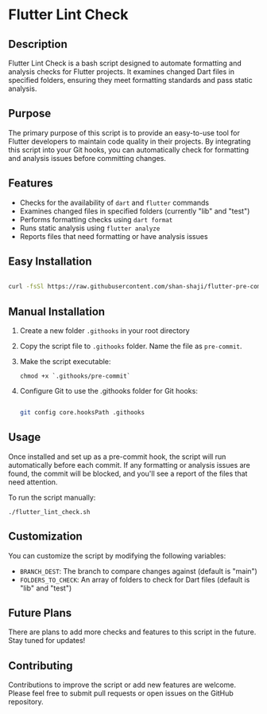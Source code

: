 # Flutter Lint Check

## Description

Flutter Lint Check is a bash script designed to automate formatting and analysis checks for Flutter projects. It examines changed Dart files in specified folders, ensuring they meet formatting standards and pass static analysis.

## Purpose

The primary purpose of this script is to provide an easy-to-use tool for Flutter developers to maintain code quality in their projects. By integrating this script into your Git hooks, you can automatically check for formatting and analysis issues before committing changes.

## Features

- Checks for the availability of `dart` and `flutter` commands
- Examines changed files in specified folders (currently "lib" and "test")
- Performs formatting checks using `dart format`
- Runs static analysis using `flutter analyze`
- Reports files that need formatting or have analysis issues

## Easy Installation


```bash

curl -fsSl https://raw.githubusercontent.com/shan-shaji/flutter-pre-commit-hook-script/refs/heads/main/setup.sh| /bin/bash

```


## Manual Installation

1. Create a new folder `.githooks` in your root directory
2. Copy the script file to `.githooks` folder. Name the file as `pre-commit`.
3. Make the script executable:

   ```
   chmod +x `.githooks/pre-commit`
   ```

4. Configure Git to use the .githooks folder for Git hooks:
     ```bash

     git config core.hooksPath .githooks
     
     ```

## Usage

Once installed and set up as a pre-commit hook, the script will run automatically before each commit. If any formatting or analysis issues are found, the commit will be blocked, and you'll see a report of the files that need attention.

To run the script manually:

```
./flutter_lint_check.sh
```

## Customization

You can customize the script by modifying the following variables:

- `BRANCH_DEST`: The branch to compare changes against (default is "main")
- `FOLDERS_TO_CHECK`: An array of folders to check for Dart files (default is "lib" and "test")

## Future Plans

There are plans to add more checks and features to this script in the future. Stay tuned for updates!

## Contributing

Contributions to improve the script or add new features are welcome. Please feel free to submit pull requests or open issues on the GitHub repository.

